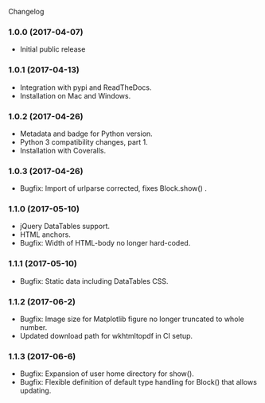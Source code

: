 Changelog

### 1.0.0 (2017-04-07)

  * Initial public release

### 1.0.1 (2017-04-13)

  * Integration with pypi and ReadTheDocs.
  * Installation on Mac and Windows.

### 1.0.2 (2017-04-26)

  * Metadata and badge for Python version.
  * Python 3 compatibility changes, part 1.
  * Installation with Coveralls.

### 1.0.3 (2017-04-26)

  * Bugfix: Import of urlparse corrected, fixes Block.show() .

### 1.1.0 (2017-05-10)

  * jQuery DataTables support.
  * HTML anchors.
  * Bugfix: Width of HTML-body no longer hard-coded.

### 1.1.1 (2017-05-10)

  * Bugfix: Static data including DataTables CSS.

### 1.1.2 (2017-06-2)

  * Bugfix: Image size for Matplotlib figure no longer truncated to whole number.
  * Updated download path for wkhtmltopdf in CI setup.
 
### 1.1.3 (2017-06-6)

  * Bugfix: Expansion of user home directory for show().
  * Bugfix: Flexible definition of default type handling for Block() that allows updating.
 